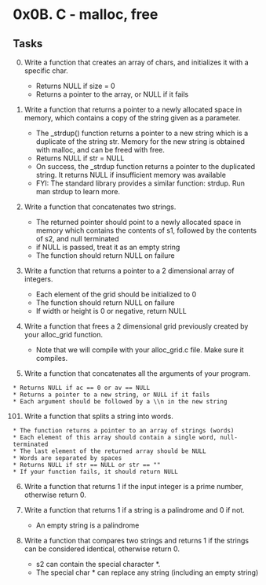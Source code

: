 # 0x0B. C - malloc, free

## Tasks

0. Write a function that creates an array of chars, and initializes it with a specific char.

    * Returns NULL if size = 0
    * Returns a pointer to the array, or NULL if it fails

1. Write a function that returns a pointer to a newly allocated space in memory, which contains a copy of the string given as a parameter.

    * The \_strdup() function returns a pointer to a new string which is a duplicate of the string str. Memory for the new string is obtained with malloc, and can be freed with free.
    * Returns NULL if str = NULL
    * On success, the \_strdup function returns a pointer to the duplicated string. It returns NULL if insufficient memory was available
	* FYI: The standard library provides a similar function: strdup. Run man strdup to learn more.

2. Write a function that concatenates two strings.

    * The returned pointer should point to a newly allocated space in memory which contains the contents of s1, followed by the contents of s2, and null terminated
    * if NULL is passed, treat it as an empty string
    * The function should return NULL on failure

3. Write a function that returns a pointer to a 2 dimensional array of integers.

    * Each element of the grid should be initialized to 0
    * The function should return NULL on failure
    * If width or height is 0 or negative, return NULL

4. Write a function that frees a 2 dimensional grid previously created by your alloc_grid function.

    * Note that we will compile with your alloc_grid.c file. Make sure it compiles.

100. Write a function that concatenates all the arguments of your program.

    * Returns NULL if ac == 0 or av == NULL
    * Returns a pointer to a new string, or NULL if it fails
    * Each argument should be followed by a \\n in the new string

101. Write a function that splits a string into words.

    * The function returns a pointer to an array of strings (words)
    * Each element of this array should contain a single word, null-terminated
    * The last element of the returned array should be NULL
    * Words are separated by spaces
    * Returns NULL if str == NULL or str == ""
    * If your function fails, it should return NULL


6. Write a function that returns 1 if the input integer is a prime number, otherwise return 0.

7. Write a function that returns 1 if a string is a palindrome and 0 if not.

	* An empty string is a palindrome
8. Write a function that compares two strings and returns 1 if the strings can be considered identical, otherwise return 0.

	* s2 can contain the special character \*.
	* The special char \* can replace any string (including an empty string)
